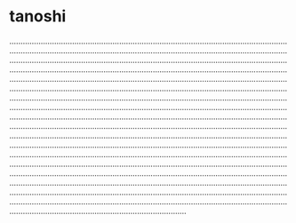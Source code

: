 # tanoshi

.......................................................................................................................................................................................................................................................................................................................................................................................................................................................................................................................................................................................................................................................................................................................................................................................................................................................................................................................................................................................................................................................................................................................................................................................................................................................................................................................................................................................................................................................................................................................................................................................................................................................................................................................................................................................................................................................................................................................................................................................................................................................................................................................................................................................................................................................................................................................................................................................................